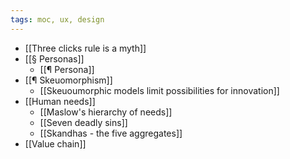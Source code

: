 ```yaml
---
tags: moc, ux, design
---
```


- [[Three clicks rule is a myth]]
- [[§ Personas]]
  - [[¶ Persona]]
- [[¶ Skeuomorphism]]
  - [[Skeuoumorphic models limit possibilities for innovation]]
- [[Human needs]]
  - [[Maslow's hierarchy of needs]]
  - [[Seven deadly sins]]
  - [[Skandhas - the five aggregates]]
- [[Value chain]]
